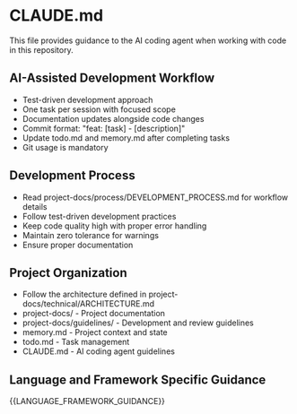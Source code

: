# CLAUDE.md

This file provides guidance to the AI coding agent when working with code in this repository.

## AI-Assisted Development Workflow
- Test-driven development approach
- One task per session with focused scope
- Documentation updates alongside code changes
- Commit format: "feat: [task] - [description]"
- Update todo.md and memory.md after completing tasks
- Git usage is mandatory

## Development Process
- Read project-docs/process/DEVELOPMENT_PROCESS.md for workflow details
- Follow test-driven development practices
- Keep code quality high with proper error handling
- Maintain zero tolerance for warnings
- Ensure proper documentation

## Project Organization
- Follow the architecture defined in project-docs/technical/ARCHITECTURE.md
- project-docs/ - Project documentation
- project-docs/guidelines/ - Development and review guidelines
- memory.md - Project context and state
- todo.md - Task management
- CLAUDE.md - AI coding agent guidelines

## Language and Framework Specific Guidance
{{LANGUAGE_FRAMEWORK_GUIDANCE}}